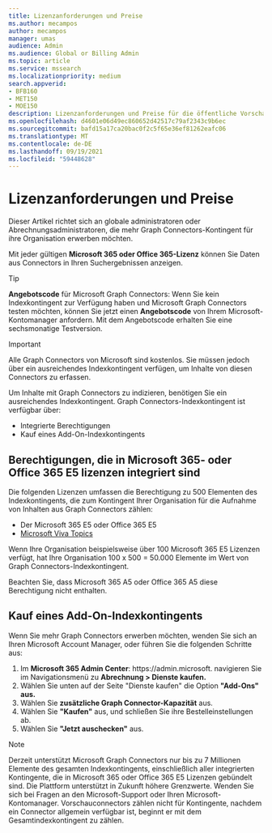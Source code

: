 ```yaml
---
title: Lizenzanforderungen und Preise
ms.author: mecampos
author: mecampos
manager: umas
audience: Admin
ms.audience: Global or Billing Admin
ms.topic: article
ms.service: mssearch
ms.localizationpriority: medium
search.appverid:
- BFB160
- MET150
- MOE150
description: Lizenzanforderungen und Preise für die öffentliche Vorschau von Microsoft Graph Connectors für Microsoft Search
ms.openlocfilehash: d4601e06d49ec860652d42517c79af2343c9b6ec
ms.sourcegitcommit: bafd15a17ca20bac0f2c5f65e36ef81262eafc06
ms.translationtype: MT
ms.contentlocale: de-DE
ms.lasthandoff: 09/19/2021
ms.locfileid: "59448628"
---
```

<!---Previous ms.author: rusamai --->

# <a name="license-requirements-and-pricing"></a>Lizenzanforderungen und Preise

Dieser Artikel richtet sich an globale administratoren oder Abrechnungsadministratoren, die mehr Graph Connectors-Kontingent für ihre Organisation erwerben möchten.

Mit jeder gültigen **Microsoft 365 oder Office 365-Lizenz** können Sie Daten aus Connectors in Ihren Suchergebnissen anzeigen.

> [!TIP]
> **Angebotscode** für Microsoft Graph Connectors: Wenn Sie kein Indexkontingent zur Verfügung haben und Microsoft Graph Connectors testen möchten, können Sie jetzt einen **Angebotscode** von Ihrem Microsoft-Kontomanager anfordern. Mit dem Angebotscode erhalten Sie eine sechsmonatige Testversion.

>[!IMPORTANT]
>Alle Graph Connectors von Microsoft sind kostenlos. Sie müssen jedoch über ein ausreichendes Indexkontingent verfügen, um Inhalte von diesen Connectors zu erfassen.

Um Inhalte mit Graph Connectors zu indizieren, benötigen Sie ein ausreichendes Indexkontingent. Graph Connectors-Indexkontingent ist verfügbar über:

- Integrierte Berechtigungen
- Kauf eines Add-On-Indexkontingents

## <a name="entitlement-built-into-microsoft-365-or-office-365-e5-licenses"></a>Berechtigungen, die in Microsoft 365- oder Office 365 E5 lizenzen integriert sind

Die folgenden Lizenzen umfassen die Berechtigung zu 500 Elementen des Indexkontingents, die zum Kontingent Ihrer Organisation für die Aufnahme von Inhalten aus Graph Connectors zählen:

* Der Microsoft 365 E5 oder Office 365 E5
* [Microsoft Viva Topics](https://www.microsoft.com/microsoft-viva/topics?activetab=pivot:overviewtab)

Wenn Ihre Organisation beispielsweise über 100 Microsoft 365 E5 Lizenzen verfügt, hat Ihre Organisation 100 x 500 = 50.000 Elemente im Wert von Graph Connectors-Indexkontingent.

<!---Comment requested in PR#143--->
Beachten Sie, dass Microsoft 365 A5 oder Office 365 A5 diese Berechtigung nicht enthalten.

## <a name="purchase-of-add-on-index-quota"></a>Kauf eines Add-On-Indexkontingents
Wenn Sie mehr Graph Connectors erwerben möchten, wenden Sie sich an Ihren Microsoft Account Manager, oder führen Sie die folgenden Schritte aus:

1. Im **Microsoft 365 Admin Center**: https://<span>admin.microsoft.</span> navigieren Sie im Navigationsmenü zu **Abrechnung > Dienste kaufen.**
2. Wählen Sie unten auf der Seite "Dienste kaufen" die Option **"Add-Ons" aus.**
3. Wählen Sie **zusätzliche Graph Connector-Kapazität** aus.
4. Wählen Sie **"Kaufen"** aus, und schließen Sie ihre Bestelleinstellungen ab.
5. Wählen Sie **"Jetzt auschecken"** aus.

> [!NOTE]
> Derzeit unterstützt Microsoft Graph Connectors nur bis zu 7 Millionen Elemente des gesamten Indexkontingents, einschließlich aller integrierten Kontingente, die in Microsoft 365 oder Office 365 E5 Lizenzen gebündelt sind. Die Plattform unterstützt in Zukunft höhere Grenzwerte. Wenden Sie sich bei Fragen an den Microsoft-Support oder Ihren Microsoft-Kontomanager.
> Vorschauconnectors zählen nicht für Kontingente, nachdem ein Connector allgemein verfügbar ist, beginnt er mit dem Gesamtindexkontingent zu zählen.
